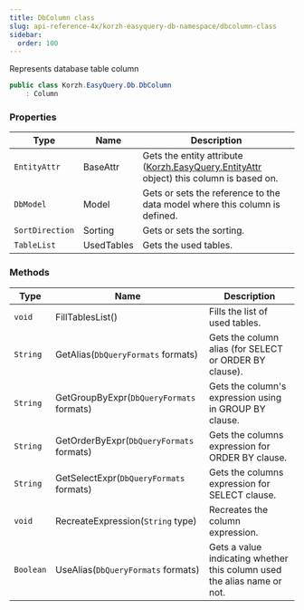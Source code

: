 ```yaml
---
title: DbColumn class
slug: api-reference-4x/korzh-easyquery-db-namespace/dbcolumn-class
sidebar:
  order: 100
---
```


Represents database table column
```csharp
public class Korzh.EasyQuery.Db.DbColumn
    : Column

```

### Properties

| Type | Name | Description | 
| --- | --- | --- | 
| `EntityAttr` | BaseAttr | Gets the entity attribute ([Korzh.EasyQuery.EntityAttr](///////////////easyquery/docs/api-reference-4x/korzh-easyquery-namespace/entityattr-class) object) this column is based on. | 
| `DbModel` | Model | Gets or sets the reference to the data model where this column is defined. | 
| `SortDirection` | Sorting | Gets or sets the sorting. | 
| `TableList` | UsedTables | Gets the used tables. | 


### Methods

| Type | Name | Description | 
| --- | --- | --- | 
| `void` | FillTablesList() | Fills the list of used tables. | 
| `String` | GetAlias(`DbQueryFormats` formats) | Gets the column alias (for SELECT or ORDER BY clause). | 
| `String` | GetGroupByExpr(`DbQueryFormats` formats) | Gets the column's expression using in GROUP BY clause. | 
| `String` | GetOrderByExpr(`DbQueryFormats` formats) | Gets the columns expression for ORDER BY clause. | 
| `String` | GetSelectExpr(`DbQueryFormats` formats) | Gets the columns expression for SELECT clause. | 
| `void` | RecreateExpression(`String` type) | Recreates the column expression. | 
| `Boolean` | UseAlias(`DbQueryFormats` formats) | Gets a value indicating whether this column used the alias name or not. |

